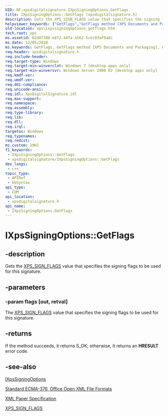 ```yaml
---
UID: NF:xpsdigitalsignature.IXpsSigningOptions.GetFlags
title: IXpsSigningOptions::GetFlags (xpsdigitalsignature.h)
description: Gets the XPS_SIGN_FLAGS value that specifies the signing flags to be used for this signature.
helpviewer_keywords: ["GetFlags","GetFlags method [XPS Documents and Packaging]","GetFlags method [XPS Documents and Packaging]","IXpsSigningOptions interface","IXpsSigningOptions interface [XPS Documents and Packaging]","GetFlags method","IXpsSigningOptions.GetFlags","IXpsSigningOptions::GetFlags","xps.ixpssigningoptions_getflags","xpsdigitalsignature/IXpsSigningOptions::GetFlags"]
old-location: xps\ixpssigningoptions_getflags.htm
tech.root: xps
ms.assetid: 02d07300-e8f2-44fa-a562-5cec03af9a8c
ms.date: 12/05/2018
ms.keywords: GetFlags, GetFlags method [XPS Documents and Packaging], GetFlags method [XPS Documents and Packaging],IXpsSigningOptions interface, IXpsSigningOptions interface [XPS Documents and Packaging],GetFlags method, IXpsSigningOptions.GetFlags, IXpsSigningOptions::GetFlags, xps.ixpssigningoptions_getflags, xpsdigitalsignature/IXpsSigningOptions::GetFlags
req.header: xpsdigitalsignature.h
req.include-header: 
req.target-type: Windows
req.target-min-winverclnt: Windows 7 [desktop apps only]
req.target-min-winversvr: Windows Server 2008 R2 [desktop apps only]
req.kmdf-ver: 
req.umdf-ver: 
req.ddi-compliance: 
req.unicode-ansi: 
req.idl: XpsDigitalSignature.idl
req.max-support: 
req.namespace: 
req.assembly: 
req.type-library: 
req.lib: 
req.dll: 
req.irql: 
targetos: Windows
req.typenames: 
req.redist: 
ms.custom: 19H1
f1_keywords:
 - IXpsSigningOptions::GetFlags
 - xpsdigitalsignature/IXpsSigningOptions::GetFlags
dev_langs:
 - c++
topic_type:
 - APIRef
 - kbSyntax
api_type:
 - COM
api_location:
 - xpsdigitalsignature.h
api_name:
 - IXpsSigningOptions.GetFlags
---
```


# IXpsSigningOptions::GetFlags


## -description

Gets the <a href="/windows/win32/api/xpsdigitalsignature/ne-xpsdigitalsignature-xps_sign_flags">XPS_SIGN_FLAGS</a> value that specifies the signing flags to be used for this signature.

## -parameters

### -param flags [out, retval]

The <a href="/windows/win32/api/xpsdigitalsignature/ne-xpsdigitalsignature-xps_sign_flags">XPS_SIGN_FLAGS</a> value that specifies the signing flags to be used for this signature.

## -returns

If the method succeeds, it returns S_OK; otherwise, it returns an <b>HRESULT</b> error code.

## -see-also

<a href="/windows/desktop/api/xpsdigitalsignature/nn-xpsdigitalsignature-ixpssigningoptions">IXpsSigningOptions</a>



<a href="https://www.ecma-international.org/publications-and-standards/standards/ecma-376/">Standard ECMA-376, Office Open XML File Formats</a>



<a href="https://en.wikipedia.org/wiki/Open_XML_Paper_Specification">XML Paper Specification</a>



<a href="/windows/win32/api/xpsdigitalsignature/ne-xpsdigitalsignature-xps_sign_flags">XPS_SIGN_FLAGS</a>